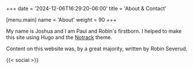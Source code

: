 +++
date = '2024-12-06T16:29:20-06:00'
title = 'About & Contact'

[menu.main]
name = 'About'
weight = 90
+++

My name is Joshua and I am Paul and Robin's firstborn. I helped to make this site using Hugo and the [Notrack](https://github.com/gevhaz/hugo-theme-notrack) theme.

Content on this website was, by a great majority, written by Robin Severud.

{{< social >}}
